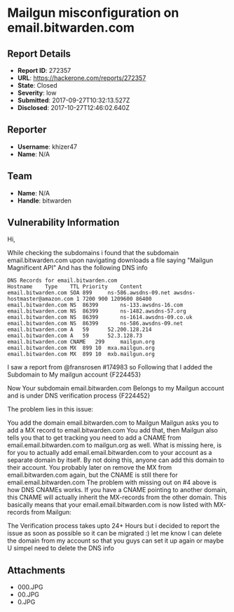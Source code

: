 # Mailgun misconfiguration on email.bitwarden.com

## Report Details
- **Report ID**: 272357
- **URL**: https://hackerone.com/reports/272357
- **State**: Closed
- **Severity**: low
- **Submitted**: 2017-09-27T10:32:13.527Z
- **Disclosed**: 2017-10-27T12:46:02.640Z

## Reporter
- **Username**: khizer47
- **Name**: N/A

## Team
- **Name**: N/A
- **Handle**: bitwarden

## Vulnerability Information
Hi, 

While checking the subdomains i found that the subdomain email.bitwarden.com upon navigating downloads a file saying "Mailgun Magnificent API" And has the following DNS info

```````````````
DNS Records for email.bitwarden.com
Hostname	Type	TTL	Priority	Content
email.bitwarden.com	SOA	899		ns-586.awsdns-09.net awsdns-hostmaster@amazon.com 1 7200 900 1209600 86400
email.bitwarden.com	NS	86399		ns-133.awsdns-16.com
email.bitwarden.com	NS	86399		ns-1482.awsdns-57.org
email.bitwarden.com	NS	86399		ns-1614.awsdns-09.co.uk
email.bitwarden.com	NS	86399		ns-586.awsdns-09.net
email.bitwarden.com	A	59		52.200.128.214
email.bitwarden.com	A	59		52.3.128.73
email.bitwarden.com	CNAME	299		mailgun.org
email.bitwarden.com	MX	899	10	mxa.mailgun.org
email.bitwarden.com	MX	899	10	mxb.mailgun.org
``````````````````````
I saw a report from @fransrosen #174983 so Following that I added the Subdomain to My mailgun account {F224453}

Now Your subdomain email.bitwarden.com Belongs to my Mailgun account and is under DNS verification process {F224452}

The problem lies in this issue:

You add the domain email.bitwarden.com to Mailgun
Mailgun asks you to add a MX record to email.bitwarden.com
You add that, then Mailgun also tells you that to get tracking you need to add a CNAME from email.email.bitwarden.com to mailgun.org as well.
What is missing here, is for you to actually add email.email.bitwarden.com to your account as a separate domain by itself. By not doing this, anyone can add this domain to their account.
You probably later on remove the MX from email.bitwarden.com again, but the CNAME is still there for email.email.bitwarden.com
The problem with missing out on #4 above is how DNS CNAMEs works. If you have a CNAME pointing to another domain, this CNAME will actually inherit the MX-records from the other domain. This basically means that your email.email.bitwarden.com is now listed with MX-records from Mailgun:

The Verification process takes upto 24+ Hours but i decided to report the issue as soon as possible so it can be migrated :) let me know I can delete the domain from my account so that you guys can set it up again or maybe U simpel need to delete the DNS info 

## Attachments
- 000.JPG
- 00.JPG
- 0.JPG
